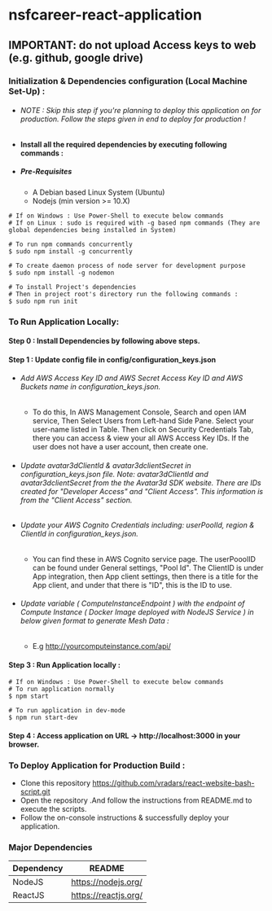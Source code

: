 # nsfcareer-react-application

## IMPORTANT: do not upload Access keys to web (e.g. github, google drive)

### Initialization & Dependencies configuration (Local Machine Set-Up) :
- ###### NOTE : Skip this step if you're planning to deploy this application on for production. Follow the steps given in end to deploy for production !
- #### Install all the required dependencies by executing following commands :
- ##### Pre-Requisites
    - A Debian based Linux System (Ubuntu)
    - Nodejs (min version >= 10.X)
```
# If on Windows : Use Power-Shell to execute below commands
# If on Linux : sudo is required with -g based npm commands (They are global dependencies being installed in System)

# To run npm commands concurrently
$ sudo npm install -g concurrently

# To create daemon process of node server for development purpose
$ sudo npm install -g nodemon

# To install Project's dependencies
# Then in project root's directory run the following commands :
$ sudo npm run init

```

### To Run Application Locally: 
#### Step 0 : Install Dependencies by following above steps.
#### Step 1 : Update config file in config/configuration_keys.json
  - ###### Add AWS Access Key ID and AWS Secret Access Key ID and AWS Buckets name in configuration_keys.json.
    - To do this, In AWS Management Console, Search and open IAM service, Then Select Users from Left-hand Side Pane. Select your user-name listed in Table. Then click on Security Credentials Tab, there you can access & view your all AWS Access Key IDs. If the user does not have a user account, then create one.
- ###### Update avatar3dClientId & avatar3dclientSecret in configuration_keys.json file. Note: avatar3dClientId and avatar3dclientSecret from the the Avatar3d SDK website. There are IDs created for "Developer Access"  and "Client Access". This information is from the "Client Access" section.
- ###### Update your AWS Cognito Credentials including: userPoolId, region & ClientId in configuration_keys.json.
    - You can find these in AWS Cognito service page. The userPooolID can be found under General settings, "Pool Id". The ClientID is under App integration, then App client settings, then there is a title for the App client, and under that there is "ID", this is the ID to use.
- ###### Update variable ( ComputeInstanceEndpoint ) with the endpoint of Compute Instance ( Docker Image deployed with NodeJS Service ) in below given format to generate Mesh Data : 
    - E.g http://yourcomputeinstance.com/api/
#### Step 3 : Run Application locally :
```
# If on Windows : Use Power-Shell to execute below commands
# To run application normally
$ npm start

# To run application in dev-mode
$ npm run start-dev
```
#### Step 4 : Access application on URL -> http://localhost:3000 in your browser.
### To Deploy Application for Production Build :
- Clone this repository https://github.com/vradars/react-website-bash-script.git
- Open the repository .And follow the instructions from README.md to execute the scripts.
- Follow the on-console instructions & successfully deploy your application.

### Major Dependencies

| Dependency  | README |
| ------ | ------ |
| NodeJS | https://nodejs.org/|
| ReactJS | https://reactjs.org/ |
